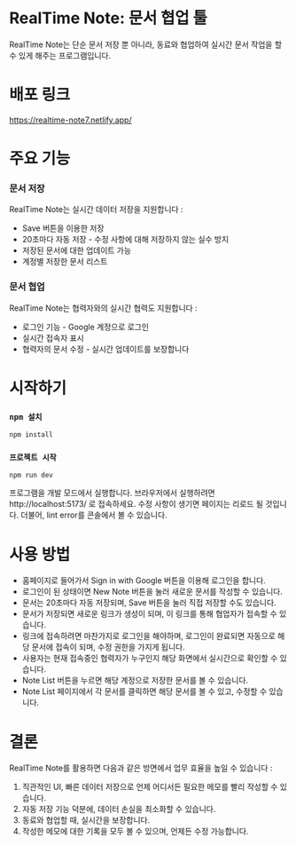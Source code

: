 # RealTime Note: 문서 협업 툴

RealTime Note는 단순 문서 저장 뿐 아니라, 동료와 협업하여 실시간 문서 작업을 할 수 있게 해주는 프로그램입니다.

# 배포 링크
https://realtime-note7.netlify.app/

# 주요 기능
### 문서 저장
RealTime Note는 실시간 데이터 저장을 지원합니다 :
- Save 버튼을 이용한 저장
- 20초마다 자동 저장 - 수정 사항에 대해 저장하지 않는 실수 방지
- 저장된 문서에 대한 업데이트 가능
- 계정별 저장한 문서 리스트

### 문서 협업
RealTime Note는 협력자와의 실시간 협력도 지원합니다 :
- 로그인 기능 - Google 계정으로 로그인
- 실시간 접속자 표시
- 협력자의 문서 수정 - 실시간 업데이트를 보장합니다

# 시작하기
### `npm 설치`
```
npm install
```
### `프로젝트 시작`
```
npm run dev
```
프로그램을 개발 모드에서 실행합니다. 브라우저에서 실행하려면 http://localhost:5173/ 로 접속하세요. 수정 사항이 생기면 페이지는 리로드 될 것입니다. 더불어, lint error를 콘솔에서 볼 수 있습니다.

# 사용 방법
- 홈페이지로 들어가서 Sign in with Google 버튼을 이용해 로그인을 합니다.
- 로그인이 된 상태이면 New Note 버튼을 눌러 새로운 문서를 작성할 수 있습니다.
- 문서는 20초마다 자동 저장되며, Save 버튼을 눌러 직접 저장할 수도 있습니다.
- 문서가 저장되면 새로운 링크가 생성이 되며, 이 링크를 통해 협업자가 접속할 수 있습니다.
- 링크에 접속하려면 마찬가지로 로그인을 해야하며, 로그인이 완료되면 자동으로 해당 문서에 접속이 되며, 수정 권한을 가지게 됩니다.
- 사용자는 현재 접속중인 협력자가 누구인지 해당 화면에서 실시간으로 확인할 수 있습니다.
- Note List 버튼을 누르면 해당 계정으로 저장한 문서를 볼 수 있습니다.
- Note List 페이지에서 각 문서를 클릭하면 해당 문서를 볼 수 있고, 수정할 수 있습니다.

# 결론
RealTime Note를 활용하면 다음과 같은 방면에서 업무 효율을 높일 수 있습니다 :

1. 직관적인 UI, 빠른 데이터 저장으로 언제 어디서든 필요한 메모를 빨리 작성할 수 있습니다.
2. 자동 저장 기능 덕분에, 데이터 손실을 최소화할 수 있습니다.
3. 동료와 협업할 때, 실시간을 보장합니다.
4. 작성한 메모에 대한 기록을 모두 볼 수 있으며, 언제든 수정 가능합니다.

